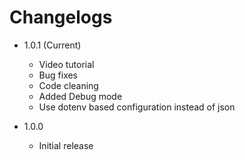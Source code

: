 # Changelogs
- 1.0.1 (Current)
    - Video tutorial
    - Bug fixes
    - Code cleaning
    - Added Debug mode
    - Use dotenv based configuration instead of json
  
- 1.0.0
    - Initial release
